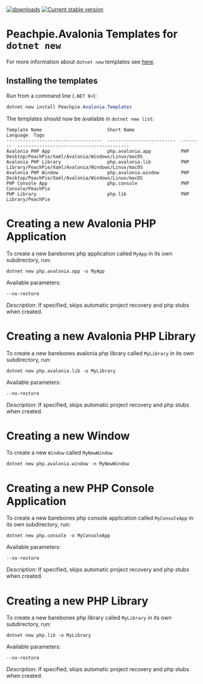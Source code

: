 [![downloads](https://img.shields.io/nuget/dt/peachpie.avalonia.templates)](https://www.nuget.org/packages/Peachpie.Avalonia.Templates/)
[![Current stable version](https://img.shields.io/nuget/v/Peachpie.Avalonia.Templates.svg)](https://www.nuget.org/packages/Peachpie.Avalonia.Templates/)
# Peachpie.Avalonia Templates for `dotnet new`

For more information about `dotnet new` templates see [here](https://blogs.msdn.microsoft.com/dotnet/2017/04/02/how-to-create-your-own-templates-for-dotnet-new/).

## Installing the templates

Run from a command line (`.NET 8+`):

```powershell
dotnet new install Peachpie.Avalonia.Templates
```

The templates should now be available in `dotnet new list`:

```
Template Name                        Short Name                 Language  Tags
-----------------------------------  -------------------------  --------  -----------------------------------------
Avalonia PHP App                     php.avalonia.app           PHP       Desktop/PeachPie/Xaml/Avalonia/Windows/Linux/macOS
Avalonia PHP Library                 php.avalonia.lib           PHP       Library/PeachPie/Xaml/Avalonia/Windows/Linux/macOS
Avalonia PHP Window                  php.avalonia.window        PHP       Desktop/PeachPie/Xaml/Avalonia/Windows/Linux/macOS
PHP Console App                      php.console                PHP       Console/PeachPie
PHP Library                          php.lib                    PHP       Library/PeachPie

```

# Creating a new Avalonia PHP Application

To create a new barebones php application called `MyApp` in its own subdirectory, run:

```
dotnet new php.avalonia.app -o MyApp
```

Available parameters:

``--no-restore``

*Description*: If specified, skips automatic project recovery and php stubs when created.

# Creating a new Avalonia PHP Library

To create a new barebones avalonia php library called `MyLibrary` in its own subdirectory, run:

```
dotnet new php.avalonia.lib -o MyLibrary
```

Available parameters:

``--no-restore``

*Description*: If specified, skips automatic project recovery and php stubs when created.

# Creating a new Window

To create a new `Window` called `MyNewWindow`

```
dotnet new php.avalonia.window -n MyNewWindow
```

# Creating a new PHP Console Application

To create a new barebones php console application called `MyConsoleApp` in its own subdirectory, run:

```
dotnet new php.console -o MyConsoleApp
```

Available parameters:

``--no-restore``

*Description*: If specified, skips automatic project recovery and php stubs when created.

# Creating a new  PHP Library

To create a new barebones php library called `MyLibrary` in its own subdirectory, run:

```
dotnet new php.lib -o MyLibrary
```

Available parameters:

``--no-restore``

*Description*: If specified, skips automatic project recovery and php stubs when created.